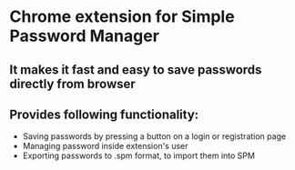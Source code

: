 # Chrome extension for Simple Password Manager
## It makes it fast and easy to save passwords directly from browser

## Provides following functionality:
- Saving passwords by pressing a button on a login or registration page
- Managing password  inside extension's user
- Exporting passwords to .spm format, to import them into SPM

